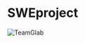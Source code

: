 # SWEproject
![![TeamGlab](https://circleci.com/gh/TeamGlab/SWEproject.svg?style=svg)](https://app.circleci.com/pipelines/github/TeamGlab/SWEproject)

